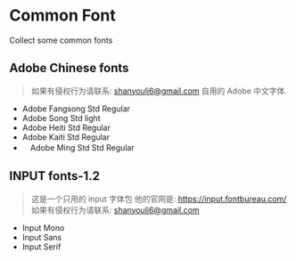 Common Font
===========

Collect some common fonts

Adobe Chinese fonts
-------------------
> 如果有侵权行为请联系: shanyouli6@gmail.com
> 自用的 Adobe 中文字体.
-	Adobe Fangsong Std Regular
-	Adobe Song Std light
-	Adobe Heiti Std Regular
-	Adobe Kaiti Std Regular
- 　Adobe Ming Std Std Regular

INPUT fonts-1.2
------------
> 这是一个只用的 input 字体包
> 他的官网是: https://input.fontbureau.com/
> 如果有侵权行为请联系: shanyouli6@gmail.com
- Input Mono
- Input Sans
- Input Serif
